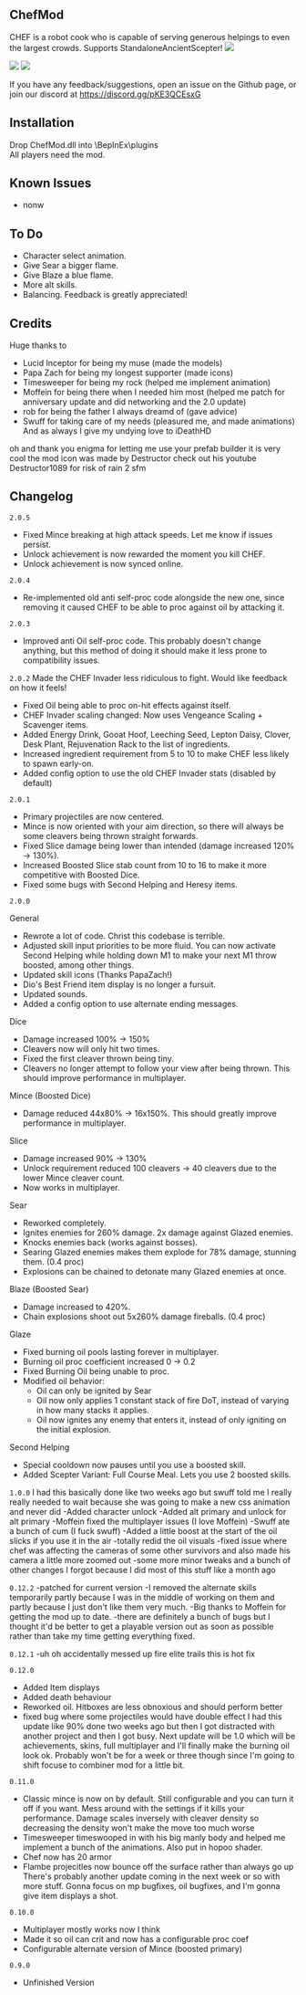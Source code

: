 ## ChefMod
CHEF is a robot cook who is capable of serving generous helpings to even the largest crowds. Supports StandaloneAncientScepter!
[![](https://i.imgur.com/SFP5RIj.jpeg)]()

[![](https://i.imgur.com/lyhIDFe.jpeg)]()
[![](https://i.imgur.com/eqp6HDQ.png)]()

If you have any feedback/suggestions, open an issue on the Github page, or join our discord at https://discord.gg/pKE3QCEsxG 

## Installation
Drop ChefMod.dll into \BepInEx\plugins\
All players need the mod.

## Known Issues
- nonw

## To Do
- Character select animation.
- Give Sear a bigger flame.
- Give Blaze a blue flame.
- More alt skills.
- Balancing. Feedback is greatly appreciated!

## Credits
Huge thanks to 
- Lucid Inceptor for being my muse (made the models)
- Papa Zach for being my longest supporter (made icons)
- Timesweeper for being my rock (helped me implement animation)
- Moffein for being there when I needed him most (helped me patch for anniversary update and did networking and the 2.0 update)
- rob for being the father I always dreamd of (gave advice)
- Swuff for taking care of my needs (pleasured me, and made animations)
And as always I give my undying love to iDeathHD

oh and thank you enigma for letting me use your prefab builder it is very cool
the mod icon was made by Destructor check out his youtube Destructor1089 for risk of rain 2 sfm


## Changelog
`2.0.5`

- Fixed Mince breaking at high attack speeds. Let me know if issues persist.
- Unlock achievement is now rewarded the moment you kill CHEF.
- Unlock achievement is now synced online.


`2.0.4`

- Re-implemented old anti self-proc code alongside the new one, since removing it caused CHEF to be able to proc against oil by attacking it.

`2.0.3`

- Improved anti Oil self-proc code. This probably doesn't change anything, but this method of doing it should make it less prone to compatibility issues.

`2.0.2`
Made the CHEF Invader less ridiculous to fight. Would like feedback on how it feels!
- Fixed Oil being able to proc on-hit effects against itself.
- CHEF Invader scaling changed: Now uses Vengeance Scaling + Scavenger items.
- Added Energy Drink, Gooat Hoof, Leeching Seed, Lepton Daisy, Clover, Desk Plant, Rejuvenation Rack to the list of ingredients.
- Increased ingredient requirement from 5 to 10 to make CHEF less likely to spawn early-on.
- Added config option to use the old CHEF Invader stats (disabled by default)

`2.0.1`

- Primary projectiles are now centered.
- Mince is now oriented with your aim direction, so there will always be some cleavers being thrown straight forwards.
- Fixed Slice damage being lower than intended (damage increased 120% -> 130%).
- Increased Boosted Slice stab count from 10 to 16 to make it more competitive with Boosted Dice.
- Fixed some bugs with Second Helping and Heresy items.

`2.0.0`

General
- Rewrote a lot of code. Christ this codebase is terrible.
- Adjusted skill input priorities to be more fluid. You can now activate Second Helping while holding down M1 to make your next M1 throw boosted, among other things.
- Updated skill icons (Thanks PapaZach!)
- Dio's Best Friend item display is no longer a fursuit.
- Updated sounds.
- Added a config option to use alternate ending messages.

Dice
- Damage increased 100% -> 150%
- Cleavers now will only hit two times.
- Fixed the first cleaver thrown being tiny.
- Cleavers no longer attempt to follow your view after being thrown. This should improve performance in multiplayer.

Mince (Boosted Dice)
- Damage reduced 44x80% -> 16x150%. This should greatly improve performance in multiplayer.

Slice
- Damage increased 90% -> 130%
- Unlock requirement reduced 100 cleavers -> 40 cleavers due to the lower Mince cleaver count.
- Now works in multiplayer.

Sear
- Reworked completely.
- Ignites enemies for 260% damage. 2x damage against Glazed enemies.
- Knocks enemies back (works against bosses).
- Searing Glazed enemies makes them explode for 78% damage, stunning them. (0.4 proc)
- Explosions can be chained to detonate many Glazed enemies at once.

Blaze (Boosted Sear)
- Damage increased to 420%.
- Chain explosions shoot out 5x260% damage fireballs. (0.4 proc)

Glaze
- Fixed burning oil pools lasting forever in multiplayer.
- Burning oil proc coefficient increased 0 -> 0.2
- Fixed Burning Oil being unable to proc.
- Modified oil behavior:
	- Oil can only be ignited by Sear
	- Oil now only applies 1 constant stack of fire DoT, instead of varying in how many stacks it applies.
	- Oil now ignites any enemy that enters it, instead of only igniting on the initial explosion.

Second Helping
- Special cooldown now pauses until you use a boosted skill.
- Added Scepter Variant: Full Course Meal. Lets you use 2 boosted skills.

`1.0.0`
I had this basically done like two weeks ago but swuff told me I really really needed to wait because she was going to make a new css animation and never did
-Added character unlock
-Added alt primary and unlock for alt primary
-Moffein fixed the multiplayer issues (I love Moffein)
-Swuff ate a bunch of cum (I fuck swuff)
-Added a little boost at the start of the oil slicks if you use it in the air
-totally redid the oil visuals
-fixed issue where chef was affecting the cameras of some other survivors and also made his camera a little more zoomed out
-some more minor tweaks
and a bunch of other changes I forgot because I did most of this stuff like a month ago

`0.12.2`
-patched for current version
-I removed the alternate skills temporarily partly because I was in the middle of working on them and partly because I just don't like them very much.
-Big thanks to Moffein for getting the mod up to date.
-there are definitely a bunch of bugs but I thought it'd be better to get a playable version out as soon as possible rather than take my time getting everything fixed.

`0.12.1`
-uh oh accidentally messed up fire elite trails this is hot fix

`0.12.0`
- Added Item displays
- Added death behaviour
- Reworked oil. Hitboxes are less obnoxious and should perform better
- fixed bug where some projectiles would have double effect
I had this update like 90% done two weeks ago but then I got distracted with another project and then I got busy. Next update will be 1.0 which will be achievements, skins, full multiplayer and I'll finally make the burning oil look ok. Probably won't be for a week or three though since I'm going to shift focuse to combiner mod for a little bit.

`0.11.0`
- Classic mince is now on by default. Still configurable and you can turn it off if you want. Mess around with the settings if it kills your performance. Damage scales inversely with cleaver density so decreasing the density won't make the move too much worse
- Timesweeper timeswooped in with his big manly body and helped me implement a bunch of the animations. Also put in hopoo shader.
- Chef now has 20 armor
- Flambe projecitles now bounce off the surface rather than always go up
There's probably another update coming in the next week or so with more stuff. Gonna focus on mp bugfixes, oil bugfixes, and I'm gonna give item displays a shot.

`0.10.0`
- Multiplayer mostly works now I think
- Made it so oil can crit and now has a configurable proc coef
- Configurable alternate version of Mince (boosted primary)

`0.9.0`
- Unfinished Version